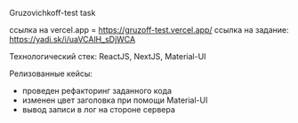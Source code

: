 Gruzovichkoff-test task

ссылка на vercel.app = https://gruzoff-test.vercel.app/
ссылка на задание: https://yadi.sk/i/uaVCAlH_sDjWCA

Технологический стек: ReactJS, NextJS, Material-UI

Релизованные кейсы:
- проведен рефакторинг заданного кода
- изменен цвет заголовка при помощи Material-UI 
- вывод записи в лог на стороне сервера
